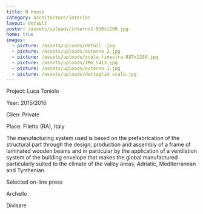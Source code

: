 ```yaml
---
title: N house
category: architecture/interior
layout: default
poster: /assets/uploads/interno1-910x1280.jpg
home: true
images:
  - picture: /assets/uploads/detail .jpg
  - picture: /assets/uploads/esterno 2.jpg
  - picture: /assets/uploads/scala-finestra-887x1280.jpg
  - picture: /assets/uploads/IMG_5413.jpg
  - picture: /assets/uploads/esterno 1.jpg
  - picture: /assets/uploads/dettaglio scala.jpg
---
```

Project: Luca Toniolo

Year: 2015/2016

Clien: Private

Place: Filetto (RA), Italy

The manufacturing system used is based on the prefabrication of the structural part through the design, production and assembly of a frame of laminated wooden beams and in particular by the application of a ventilation system of the building envelope that makes the global manufactured particularly suited to the climate of the valley areas, Adriatic, Mediterranean and Tyrrhenian.

Selected on-line press

Archello

Divisare
